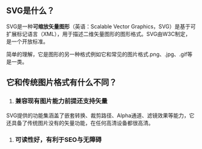 ## SVG是什么？

SVG是一种**可缩放矢量图形**（英语：Scalable Vector Graphics，SVG）是基于可扩展标记语言（XML），用于描述二维矢量图形的图形格式。SVG由W3C制定，是一个开放标准。

简单的理解，它是图形的另一种格式例如它和常见的图片格式.png、.jpg、.gif等是一类。

## 它和传统图片格式有什么不同？

1. ### **兼容现有图片能力前提还支持矢量**

SVG提供的功能集涵盖了嵌套转换、裁剪路径、Alpha通道、滤镜效果等能力，它还具备了传统图片没有的矢量功能，在任何高清设备都很高清。

1. ### **可读性好，有利于SEO与无障碍**